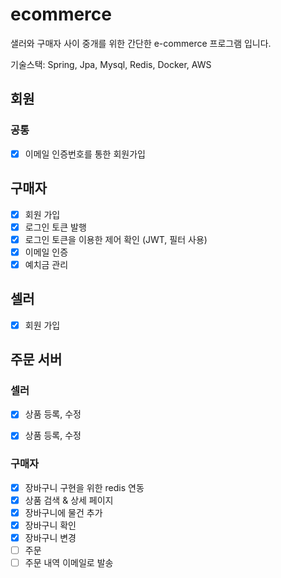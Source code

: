 # ecommerce

샐러와 구매자 사이 중개를 위한 간단한 e-commerce 프로그램 입니다.

기술스택: Spring, Jpa, Mysql, Redis, Docker, AWS

## 회원
### 공통
- [x] 이메일 인증번호를 통한 회원가입

## 구매자
- [x] 회원 가입
- [x] 로그인 토큰 발행
- [x] 로그인 토큰을 이용한 제어 확인 (JWT, 필터 사용)
- [x] 이메일 인증
- [x] 예치금 관리

## 셀러
- [x] 회원 가입

## 주문 서버

### 셀러
- [x] 상품 등록, 수정
- [x] 상품 등록, 수정


### 구매자
- [x] 장바구니 구현을 위한 redis 연동
- [x] 상품 검색 & 상세 페이지
- [x] 장바구니에 물건 추가
- [x] 장바구니 확인
- [x] 장바구니 변경
- [ ] 주문
- [ ] 주문 내역 이메일로 발송
